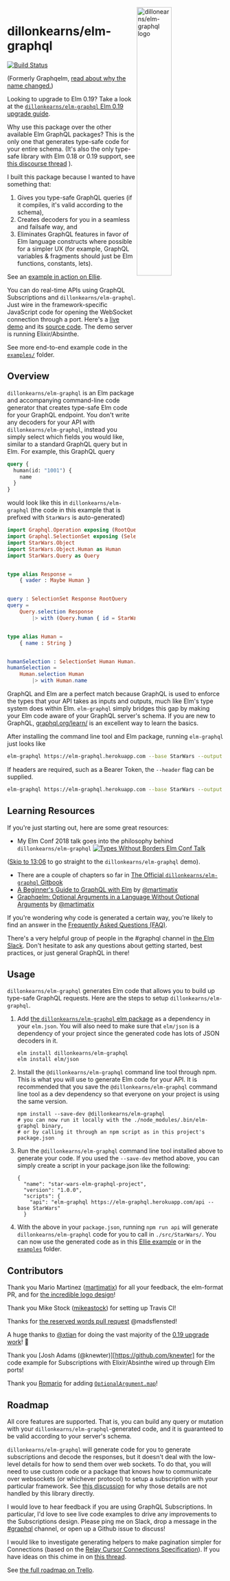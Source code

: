 <img src="https://cdn.rawgit.com/martimatix/logo-graphqelm/master/logo.svg" alt="dillonearns/elm-graphql logo" width="40%" align="right">

# dillonkearns/elm-graphql

[![Build Status](https://travis-ci.org/dillonkearns/elm-graphql.svg?branch=master)](https://travis-ci.org/dillonkearns/elm-graphql)

(Formerly Graphqelm, [read about why the name changed.](https://github.com/dillonkearns/elm-graphql/issues/23))

Looking to upgrade to Elm 0.19? Take a look at the [`dillonkearns/elm-graphql` Elm 0.19 upgrade guide](https://github.com/dillonkearns/elm-graphql/blob/master/docs/elm-19-upgrade.md).

Why use this package over the other available Elm GraphQL packages? This is the only one that
generates type-safe code for your entire schema. (It's also the only type-safe
library with Elm 0.18 or 0.19 support, see
[this discourse thread](https://discourse.elm-lang.org/t/introducing-graphqelm-a-tool-for-type-safe-graphql-queries/472/5?u=dillonkearns)
).

I built this package because I wanted to have something that:

1. Gives you type-safe GraphQL queries (if it compiles, it's valid according to the schema),
2. Creates decoders for you in a seamless and failsafe way, and
3. Eliminates GraphQL features in favor of Elm language constructs where possible for a simpler UX (for example, GraphQL variables & fragments should just be Elm functions, constants, lets).

See an [example in action on Ellie](https://rebrand.ly/graphqelm).

You can do real-time APIs using GraphQL Subscriptions and `dillonkearns/elm-graphql`.
Just wire in the framework-specific JavaScript code for opening the WebSocket connection
through a port. Here's a [live demo](http://www.dillonkearns.com/elm-graphql/) and its
[source code](https://github.com/dillonkearns/elm-graphql/tree/master/examples/src/subscription).
The demo server is running Elixir/Absinthe.

See more end-to-end example code in the
[`examples/`](https://github.com/dillonkearns/elm-graphql/tree/master/examples)
folder.

## Overview

`dillonkearns/elm-graphql` is an Elm package and accompanying command-line code generator that creates type-safe Elm code for your GraphQL endpoint. You don't write any decoders for your API with `dillonkearns/elm-graphql`, instead you simply select which fields you would like, similar to a standard GraphQL query but in Elm. For example, this GraphQL query

```graphql
query {
  human(id: "1001") {
    name
  }
}
```

would look like this in `dillonkearns/elm-graphql` (the code in this example that is prefixed with `StarWars` is auto-generated)

```elm
import Graphql.Operation exposing (RootQuery)
import Graphql.SelectionSet exposing (SelectionSet, with)
import StarWars.Object
import StarWars.Object.Human as Human
import StarWars.Query as Query


type alias Response =
    { vader : Maybe Human }


query : SelectionSet Response RootQuery
query =
    Query.selection Response
        |> with (Query.human { id = StarWars.Scalar.Id "1001" } humanSelection)


type alias Human =
    { name : String }


humanSelection : SelectionSet Human Human.Human
humanSelection =
    Human.selection Human
        |> with Human.name
```

GraphQL and Elm are a perfect match because GraphQL is used to enforce the types that your API takes as inputs and outputs, much like Elm's type system does within Elm. `elm-graphql` simply bridges this gap by making your Elm code aware of your GraphQL server's schema. If you are new to GraphQL, [graphql.org/learn/](http://graphql.org/learn/) is an excellent way to learn the basics.

After installing the command line tool and Elm package, running `elm-graphql` just looks like

```bash
elm-graphql https://elm-graphql.herokuapp.com --base StarWars --output examples/src
```

If headers are required, such as a Bearer Token, the `--header` flag can be supplied.

```bash
elm-graphql https://elm-graphql.herokuapp.com --base StarWars --output examples/src 'headerKey: header value'
```

## Learning Resources

If you're just starting out, here are some great resources:

- My Elm Conf 2018 talk goes into the philosophy behind `dillonkearns/elm-graphql` [![Types Without Borders Elm Conf Talk](https://img.youtube.com/vi/memIRXFSNkU/0.jpg)](https://www.youtube.com/watch?v=memIRXFSNkU)

([Skip to 13:06](https://youtu.be/memIRXFSNkU?t=786) to go straight to the `dillonkearns/elm-graphql` demo).

- There are a couple of chapters so far in [The Official `dillonkearns/elm-graphql` Gitbook](https://dillonkearns.gitbooks.io/elm-graphql/content/)
- [A Beginner's Guide to GraphQL with Elm](https://medium.com/@zenitram.oiram/a-beginners-guide-to-graphql-with-elm-315b580f0aad) by [@martimatix](https://github.com/martimatix)
- [Graphqelm: Optional Arguments in a Language Without Optional Arguments](https://medium.com/@zenitram.oiram/graphqelm-optional-arguments-in-a-language-without-optional-arguments-d8074ca3cf74) by [@martimatix](https://github.com/martimatix)

If you're wondering why code is generated a certain way, you're likely to find an answer in the [Frequently Asked Questions (FAQ)](https://github.com/dillonkearns/elm-graphql/blob/master/FAQ.md).

There's a very helpful group of people in the #graphql channel in [the Elm Slack](http://elmlang.herokuapp.com/). Don't hesitate to ask any questions about getting started, best practices, or just general GraphQL in there!

## Usage

`dillonkearns/elm-graphql` generates Elm code that allows you to build up type-safe GraphQL requests. Here are the steps to setup `dillonkearns/elm-graphql`.

1. Add [the `dillonkearns/elm-graphql` elm package](http://package.elm-lang.org/packages/dillonkearns/elm-graphql/latest)
   as a dependency in your `elm.json`. You will also need to make sure that `elm/json` is a dependency of your project
   since the generated code has lots of JSON decoders in it.
   ```shell
   elm install dillonkearns/elm-graphql
   elm install elm/json
   ```
2. Install the `@dillonkearns/elm-graphql` command line tool through npm. This is what you will use to generate Elm code for your API.
   It is recommended that you save the `@dillonkearns/elm-graphql` command line tool as a dev
   dependency so that everyone on your project is using the same version.

   ```shell
   npm install --save-dev @dillonkearns/elm-graphql
   # you can now run it locally with the ./node_modules/.bin/elm-graphql binary,
   # or by calling it through an npm script as in this project's package.json
   ```

3. Run the `@dillonkearns/elm-graphql` command line tool installed above to generate your code. If you used the `--save-dev` method above, you can simply create a script in your package.json like the following:

   ```
   {
     "name": "star-wars-elm-graphql-project",
     "version": "1.0.0",
     "scripts": {
       "api": "elm-graphql https://elm-graphql.herokuapp.com/api --base StarWars"
     }
   ```

4. With the above in your `package.json`, running `npm run api` will generate `dillonkearns/elm-graphql` code for you to call in `./src/StarWars/`. You can now use the generated code as in this [Ellie example](https://rebrand.ly/graphqelm) or in the [`examples`](https://github.com/dillonkearns/elm-graphql/tree/master/examples) folder.

## Contributors

Thank you Mario Martinez ([martimatix](https://github.com/martimatix)) for
all your feedback, the elm-format PR, and for [the incredible logo design](https://github.com/martimatix/logo-graphqelm/)!

Thank you Mike Stock ([mikeastock](https://github.com/mikeastock/)) for
setting up Travis CI!

Thanks for [the reserved words pull request](https://github.com/dillonkearns/elm-graphql/pull/41) @madsflensted!

A huge thanks to [@xtian](https://github.com/xtian) for doing the vast majority
of the [0.19 upgrade work](https://github.com/dillonkearns/elm-graphql/pull/60)! :tada:

Thank you [Josh Adams (@knewter)][https://github.com/knewter] for the code example for
Subscriptions with Elixir/Absinthe wired up through Elm ports!

Thank you [Romario](https://github.com/romariolopezc) for adding [`OptionalArgument.map`](https://github.com/dillonkearns/elm-graphql/pull/73)!

## Roadmap

All core features are supported. That is, you can build any query or mutation
with your `dillonkearns/elm-graphql`-generated code, and it is guaranteed to be valid according
to your server's schema.

`dillonkearns/elm-graphql` will generate code for you to generate subscriptions
and decode the responses, but it doesn't deal with the low-level details for
how to send them over web sockets. To do that, you will need to use
custom code or a package that knows how to communicate over websockets (or whichever
protocol) to setup a subscription with your particular framework. See
[this discussion](https://github.com/dillonkearns/elm-graphql/issues/43) for why
those details are not handled by this library directly.

I would love to hear feedback if you are using GraphQL Subscriptions. In particular,
I'd love to see live code examples to drive any improvements to the Subscriptions
design. Please ping me on Slack, drop a message in the
[#graphql](https://elmlang.slack.com/channels/graphql) channel, or open up a
Github issue to discuss!

I would like to investigate generating helpers to make pagination simpler
for Connections (based on the
[Relay Cursor Connections Specification](https://facebook.github.io/relay/graphql/connections.htm)).
If you have ideas on this chime in on [this thread](https://github.com/dillonkearns/elm-graphql/issues/29).

See [the full roadmap on Trello](https://trello.com/b/BCIWtZeL/dillonkearns-elm-graphql).
